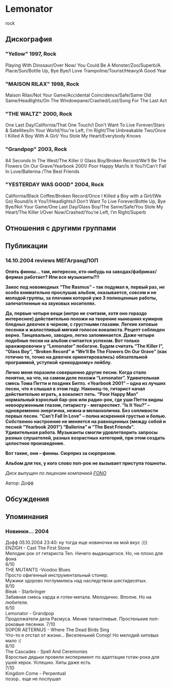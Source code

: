 # Lemonator

rock

## Дискография

### "Yellow" 1997, Rock

Playing With Dinosaur/Over Now/ You Could Be A Monster/Zoo/Superb/A Place/Sun/Bottle Up, Bye Bye/I Love Trampoline/Tourist/Heavy/A Good Year

### "MAISON RILAX" 1998, Rock

Maison Rilax/Not Your Game/Accidental Coincidence/Safe/Same Old Same/Headlights/On The Windowpane/Crashed/Lost/Song For The Last Act

### "THE WALTZ" 2000, Rock

One Last Day/California/That One Touch/I Don't Want To Live Forever/Stars & Satellites/In Your World/You're Left, I'm Right/The Unbreakable Two/Once I Killed A Boy With A Girl/ You Stole My Heart/Everybody Knows

### "Grandpop" 2003, Rock

84 Seconds In The West/The Killer I/ Glass Boy/Broken Record/We'll Be The Flowers On Our Grave/Yearbook 2001/ Poor Happy Man/Is It You?/Can't Fall In Love/Ballerina /The Best Friends

### "YESTERDAY WAS GOOD" 2004, Rock

California/Black Coffee/Broken Record/Once I Killed a Boy with a Girl/(We Go) Round/Is it You?/Headlights/I Don’t Want To Live Forever/Bottle Up, Bye Bye/Not Your Game/One Last Day/Glass Boy/The Same/Safe/You Stole My Heart/The Killer I/Over Now/Crashed/You’re Left, I’m Right/Superb


## Отношения с другими группами


## Публикации

### 14.10.2004 reviews МЕГАграндПОП

<P><B>Опять финны… там, интересно, кто-нибудь на заводах/фабриках/фермах работает? Или все музыканты?!!</B></P>
<P><B>Закос под новомодных “The Rasmus” – так подумал я, первый раз, не особо внимательно прослушав альбом, оказывается, совсем и не молодой группы, за плечами которой уже 3 полноценные работы, запечатленные на звуковых носителях.</B></P>
<P><B>Да, первые четыре вещи (интро не считаем, хотя оно гораздо интереснее) действительно похожи на творение нынешних кумиров бледных девочек в черном, с грустными глазами. Легкие хитовые песенки и жалостливый мягкий голосок вокалиста. Рецепт соблюден верно. Танцевально, заводно, легко запоминается. Даже четыре подобные песни на альбом считается успехом. Вот только аранжировочки у “Lemonator” побогаче. Будем считать “The Killer I”, “Glass Boy”, “Broken Record” и “We’ll Be The Flowers On Our Grave” (как готично то, точно на девочек ориентировались) обязательной программой, уступкой «рекордному» лейблу. </B></P>
<P><B>Лично меня поразили совершенно другие песни. Когда стало понятно, на что, на самом деле похожи “Lemonator”. Удивительная смесь Тома Петти и поздних Битлз. «Yearbook 2001” – одна из лучших песен, что я слышал в этом году. Наконец-то, гитарист начал действительно играть, а вокалист петь. “Poor Happy Man” нормальный взрослый бар-рок или радио-рок, где уши Петти видны невооруженным глазом, гитаристу - мегареспект. “Is It You?” – одновременно энергична, нежна и меланхолична. Без сопливости первых песен. “Can't Fall In Love” – полна искренней грустью и болью. Собственно настроение не меняется на равноценных (между собой и песней “Yearbook 2001”) “Ballerina” и “The Best Friends”. Удивительная работа. Музыканты смогли удовлетворить запросы разных слушателей, разных возрастных категорий, при этом создать целостное произведение.</B></P>
<P><B>Вот такие, они – финны. Сюрприз за сюрпризом. </B></P>
<P><B>Альбом для тех, у кого слово поп-рок не вызывает приступа тошноты.</B> </P>
<P><I>Диск выпущен по лицензии компанией </I><A href="http://www.fono.ru/"><U><I>FONO</I></U></A></P>
Автор: Дофф


## Обсуждения


## Упоминания

### Новинки... 2004

Дофф 05.10.2004 23:40:
ну тогда еще новиночки на мой вкус :)))<BR>ENZIGH - Cast The First Stone<BR>Мелодик рок от гитариста Ten. Ничего выдающегося. Но, не плохо для фона<BR>6/10<BR>THE MUTANTS -Voodoo Blues<BR>Просто офигенный инструментальный стонер.<BR>Мужики здорово поглумились над наследством шестидесятых. <BR>8/10<BR>Bleak - Starbringer<BR>Забавная смесь харда и готек-метала. Мелодично. Вполне. Но на любителя.<BR>6/10<BR>Lemonator - Grandpop<BR>Продолжатели дела Расмуса. Мение талантливые. Простенькие поп-роковые песенки. 7/10<BR>SOPOR AETERNUS - Where The Dead Birds Sing<BR>Что-то я отстал от жизни... Веселенький Сопор! Но мелодий хитовых мало :(<BR>8/10<BR>The Cascades - Spell And Ceremonies<BR>Взрослые дядьки провели эксперимент по адаптации готик-рока для ушей херок. Успешно. Хиты даже есть<BR>7/10<BR>Kingdom Come - Perpentual<BR>позор.. еще не послушал<BR><BR>

